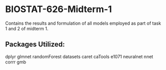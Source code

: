 # BIOSTAT-626-Midterm-1
Contains the results and formulation of all models employed as part of task 1 and 2 of midterm 1.

## Packages Utilized:
dplyr
glmnet
randomForest
datasets
caret
caTools
e1071
neuralnet
nnet
corrr
gmb

